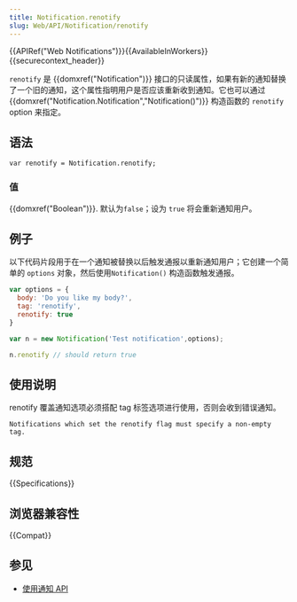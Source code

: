 ```yaml
---
title: Notification.renotify
slug: Web/API/Notification/renotify
---
```


{{APIRef("Web Notifications")}}{{AvailableInWorkers}}{{securecontext_header}}

`renotify` 是 {{domxref("Notification")}} 接口的只读属性，如果有新的通知替换了一个旧的通知，这个属性指明用户是否应该重新收到通知。它也可以通过{{domxref("Notification.Notification","Notification()")}} 构造函数的 `renotify` option 来指定。

## 语法

```plain
var renotify = Notification.renotify;
```

### 值

{{domxref("Boolean")}}. 默认为`false`；设为 `true` 将会重新通知用户。

## 例子

以下代码片段用于在一个通知被替换以后触发通报以重新通知用户；它创建一个简单的 `options` 对象，然后使用`Notification()` 构造函数触发通报。

```js
var options = {
  body: 'Do you like my body?',
  tag: 'renotify',
  renotify: true
}

var n = new Notification('Test notification',options);

n.renotify // should return true
```

## 使用说明

renotify 覆盖通知选项必须搭配 tag 标签选项进行使用，否则会收到错误通知。

```plain
Notifications which set the renotify flag must specify a non-empty tag.
```

## 规范

{{Specifications}}

## 浏览器兼容性

{{Compat}}

## 参见

- [使用通知 API](/zh-CN/docs/Web/API/Notifications_API/Using_the_Notifications_API)
